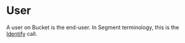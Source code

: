 # User

A user on Bucket is the end-user. In Segment terminology, this is the [Identify](https://segment.com/docs/connections/spec/identify/) call.

